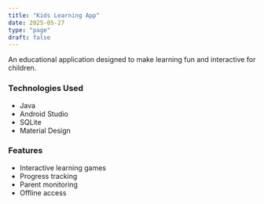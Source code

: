```yaml
---
title: "Kids Learning App"
date: 2025-05-27
type: "page"
draft: false
---
```


An educational application designed to make learning fun and interactive for children.

### Technologies Used
- Java
- Android Studio
- SQLite
- Material Design

### Features
- Interactive learning games
- Progress tracking
- Parent monitoring
- Offline access 